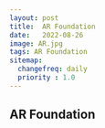 ```yaml
---
layout: post
title:  AR Foundation
date:   2022-08-26
image: AR.jpg 
tags: AR Foundation
sitemap:
  changefreq: daily
  priority : 1.0
---
```


## AR Foundation